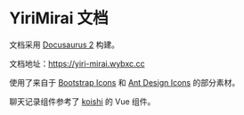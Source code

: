 # YiriMirai 文档

文档采用 [Docusaurus 2](https://docusaurus.io/) 构建。

文档地址：https://yiri-mirai.wybxc.cc

使用了来自于 [Bootstrap Icons](https://github.com/twbs/icons) 和 [Ant Design Icons](https://github.com/ant-design/ant-design-icons) 的部分素材。

聊天记录组件参考了 [koishi](https://github.com/koishijs/koishijs.github.io/) 的 Vue 组件。
